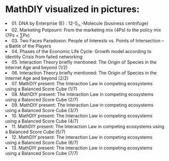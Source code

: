 <h1>MathDIY visualized in pictures:</h1>
<li>01. DNA by Enterprise (E) : 12-S<sub>🄔</sub>-Molecule (business centrifuge)</li>
<li>02. Marketing Potpourri: From the marketing mix (4Ps) to the policy mix (7Ps + ∑Px)</li>
<li>03. Two Faces Paradoxon: People of Interests vs. Points of Intersection – a Battle of the Players</li>
<li>04. Phases of the Economic Life Cycle: Growth model according to Identity Crisis from failed networking</li>
<li>05. Interaction Theory briefly mentioned: The Origin of Species in the Internet Age and beyond (1/2)</li>
<li>06. Interaction Theory briefly mentioned: The Origin of Species in the Internet Age and beyond (2/2)</li>
<li>07. MathDIY present: The Interaction Law in competing ecosystems using a Balanced Score Cube (1/7)</li>
<li>08. MathDIY present: The Interaction Law in competing ecosystems using a Balanced Score Cube (2/7)</li>
<li>09. MathDIY present: The Interaction Law in competing ecosystems using a Balanced Score Cube (3/7)</li>
<li>10. MathDIY present: The Interaction Law in competing ecosystems using a Balanced Score Cube (4/7)</li>
<li>11. MathDIY present: The Interaction Law in competing ecosystems using a Balanced Score Cube (5/7)</li>
<li>12. MathDIY present: The Interaction Law in competing ecosystems using a Balanced Score Cube (6/7)</li>
<li>13. MathDIY present: The Interaction Law in competing ecosystems using a Balanced Score Cube (7/7)</li>
